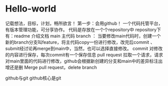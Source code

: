 # Hello-world
记载想法，目标，计划，畅所欲言！
第一步：会用github！
一个代码托管平台，有版本管理功能，可分享协作。
代码是存放在一个个repository中
repository下有：readme 介绍文档 main 主代码 
branch ：
当要修改main代码时，创建一个新的branch分支叫feature，将主代码copy一份进行修改，改完后commit 、submit经讨论再merge到main中，当然，也可以选择直接修改。
commit 对修改的内容进行保存，每次commit有一个保存信息
pull request 拉取一个请求，请求对main里面的代码进行修改，github会根据新创建的分支和main中的差异标注出增还是删
Merge pull request，delete branch


github与git
github核心是git



